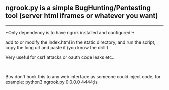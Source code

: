 ## ngrook.py is a simple BugHunting/Pentesting tool (server html iframes or whatever you want)
<hr/>
*Only dependency is to have ngrok installed and configured!*
<br/>
<p>add to or modify the index.html in the static directory, and run the script, copy the long url and paste it (you know the drill!)</p>
<p>Very useful for csrf attacks or oauth code leaks etc...</p>
<br/>
<p>Btw don't hook this to any web interface as someone could inject code, for example: python3 ngrook.py 0.0.0.0 4444;ls</p>
